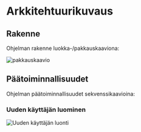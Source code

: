 # Arkkitehtuurikuvaus

## Rakenne

Ohjelman rakenne luokka-/pakkauskaaviona:

![pakkauskaavio](https://user-images.githubusercontent.com/48988852/115379882-a64def80-a1da-11eb-9461-97eba953a3ff.png)

## Päätoiminnallisuudet

Ohjelman päätoiminnallisuudet sekvenssikaavioina:

### Uuden käyttäjän luominen

![Uuden käyttäjän luonti](https://user-images.githubusercontent.com/48988852/116069288-e22dfc80-a693-11eb-9340-0bd2de480b21.png)

